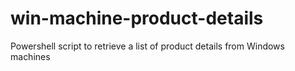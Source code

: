 # win-machine-product-details
Powershell script to retrieve a list of product details from Windows machines
